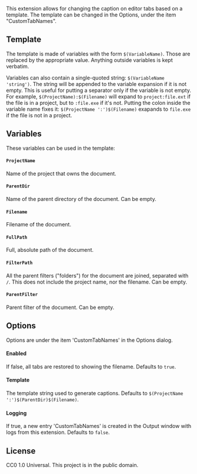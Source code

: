 This extension allows for changing the caption on editor tabs based on a template. The template can be changed in the Options, under the item "CustomTabNames".

## Template
The template is made of variables with the form `$(VariableName)`. Those are replaced by the appropriate value. Anything outside variables is kept verbatim.

Variables can also contain a single-quoted string: `$(VariableName 'string')`. The string will be appended to the variable expansion if it is not empty. This is useful for putting a separator only if the variable is not empty. For example, `$(ProjectName):$(Filename)` will expand to `project:file.ext` if the file is in a project, but to `:file.exe` if it's not. Putting the colon inside the variable name fixes it: `$(ProjectName ':')$(Filename)` exapands to `file.exe` if the file is not in a project.

## Variables
These variables can be used in the template:

#### `ProjectName`
Name of the project that owns the document.

#### `ParentDir`
Name of the parent directory of the document. Can be empty.

#### `Filename`
Filename of the document.

#### `FullPath`
Full, absolute path of the document.

#### `FilterPath`
All the parent filters ("folders") for the document are joined, separated with `/`. This does not include the project name, nor the filename. Can be empty.

#### `ParentFilter`
Parent filter of the document. Can be empty.

## Options
Options are under the item 'CustomTabNames' in the Options dialog.

#### Enabled
If false, all tabs are restored to showing the filename. Defaults to `true`.

#### Template
The template string used to generate captions. Defaults to `$(ProjectName ':')$(ParentDir)$(Filename)`.

#### Logging
If true, a new entry 'CustomTabNames' is created in the Output window with logs from this extension. Defaults to `false`.

## License
CC0 1.0 Universal. This project is in the public domain.
